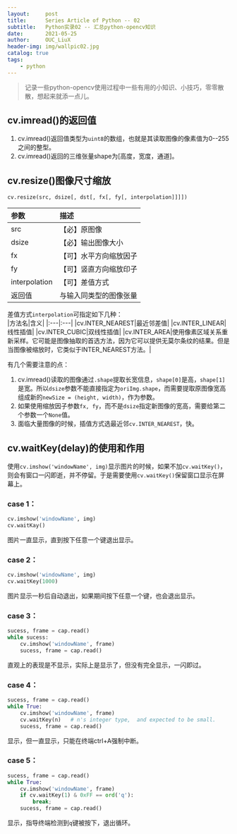 ```yaml
---
layout:     post
title:      Series Article of Python -- 02
subtitle:   Python实录02 -- 汇总python-opencv知识        
date:       2021-05-25
author:     OUC_LiuX
header-img: img/wallpic02.jpg
catalog: true
tags:
    - python   
---
```


<head>
    <script src="https://cdn.mathjax.org/mathjax/latest/MathJax.js?config=TeX-AMS-MML_HTMLorMML" type="text/javascript"></script>
    <script type="text/x-mathjax-config">
        MathJax.Hub.Config({
            tex2jax: {
            skipTags: ['script', 'noscript', 'style', 'textarea', 'pre'],
            inlineMath: [['$','$']]
            }
        });
    </script>
</head>   

> 记录一些python-opencv使用过程中一些有用的小知识、小技巧，零零散散，想起来就添一点儿。     

## cv.imread()的返回值       

1. cv.imread()返回值类型为`uint8`的数组，也就是其读取图像的像素值为0--255之间的整型。    
2. cv.imread()返回的三维张量shape为[高度，宽度，通道]。      


## cv.resize()图像尺寸缩放      
```python    
cv.resize(src, dsize[, dst[, fx[, fy[, interpolation]]]])
```    
|参数|描述|
|:---|:---|
|src|【必】原图像|
|dsize|【必】输出图像大小|
|fx|【可】水平方向缩放因子|
|fy|【可】竖直方向缩放印子|
|interpolation|【可】差值方式|
|返回值|与输入同类型的图像张量|

差值方式`interpolation`可指定如下几种：     
|方法名|含义|
|:---|:---|
|cv.INTER_NEAREST|最近邻差值|
|cv.INTER_LINEAR|线性插值|
|cv.INTER_CUBIC|双线性插值|
|cv.INTER_AREA|使用像素区域关系重新采样。它可能是图像抽取的首选方法，因为它可以提供无莫尔条纹的结果。但是当图像被缩放时，它类似于INTER_NEAREST方法。|

有几个需要注意的点：   
1. cv.imread()读取的图像通过`.shape`提取长宽信息，`shape[0]`是高，`shape[1]`是宽。所以`dsize`参数不能直接指定为`oriImg.shape`，而需要提取原图像宽高组成新的`newSize = (height, width)`，作为参数。    
2. 如果使用缩放因子参数`fx, fy`，而不是`dsize`指定新图像的宽高，需要给第二个参数一个`None`值。    
3. 面临大量图像的时候，插值方式选最近邻`cv.INTER_NEAREST`，快。     

## cv.waitKey(delay)的使用和作用    

使用`cv.imshow('windowName', img)`显示图片的时候，如果不加`cv.waitKey()`，则会有窗口一闪即逝，并不停留。于是需要使用`cv.waitKey()`保留窗口显示在屏幕上。    

### case 1：      

```python    
cv.imshow('windowName', img)
cv.waitKay()   
```   
图片一直显示，直到按下任意一个键退出显示。     

### case 2：    

```python    
cv.imshow('windowName', img)    
cv.waitKey(1000)
```    
图片显示一秒后自动退出，如果期间按下任意一个键，也会退出显示。    

### case 3：    

```python     
sucess, frame = cap.read()
while sucess:    
    cv.imshow('windowName', frame)     
    sucess, frame = cap.read()     
```    
直观上的表现是不显示，实际上是显示了，但没有完全显示，一闪即过。    

### case 4：     

```python    
sucess, frame = cap.read()    
while True:    
    cv.imshow('windowName', frame)   
    cv.waitKey(n)   # n's integer type,  and expected to be small.   
    sucess, frame = cap.read()    
```   
显示，但一直显示，只能在终端ctrl+A强制中断。     

### case 5：     

```python     
sucess, frame = cap.read()     
while True:     
    cv.imshow('windowName', frame)     
    if cv.waitKey(1) & 0xFF == ord('q'):    
        break;
    sucess, frame = cap.read()    
```     
显示，指导终端检测到`q`键被按下，退出循环。    